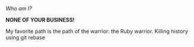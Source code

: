 *Who am I?*

**NONE OF YOUR BUSINESS!**

My favorite path is the path of the warrior: the Ruby warrior.
Killing history using git rebase
